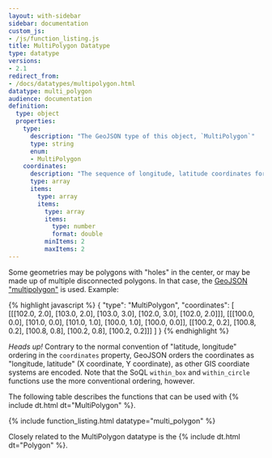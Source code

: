 ```yaml
---
layout: with-sidebar
sidebar: documentation
custom_js:
- /js/function_listing.js 
title: MultiPolygon Datatype
type: datatype
versions:
- 2.1
redirect_from:
- /docs/datatypes/multipolygon.html
datatype: multi_polygon
audience: documentation
definition:
  type: object
  properties: 
    type: 
      description: "The GeoJSON type of this object, `MultiPolygon`"
      type: string
      enum: 
      - MultiPolygon
    coordinates: 
      description: "The sequence of longitude, latitude coordinates for this MultiPolygon, in WGS84"
      type: array
      items: 
        type: array
        items: 
          type: array
          items: 
            type: number
            format: double
          minItems: 2
          maxItems: 2
---
```


Some geometries may be polygons with "holes" in the center, or may be made up of multiple disconnected polygons. In that case, the [GeoJSON "multipolygon"](http://geojson.org/geojson-spec.html#multipolygon) is used. Example:

{% highlight javascript %}
{ "type": "MultiPolygon",
  "coordinates": [
    [[[102.0, 2.0], [103.0, 2.0], [103.0, 3.0], [102.0, 3.0], [102.0, 2.0]]],
    [[[100.0, 0.0], [101.0, 0.0], [101.0, 1.0], [100.0, 1.0], [100.0, 0.0]],
     [[100.2, 0.2], [100.8, 0.2], [100.8, 0.8], [100.2, 0.8], [100.2, 0.2]]]
  ]
}
{% endhighlight %}

<div class="alert alert-info">
  <em>Heads up!</em> Contrary to the normal convention of "latitude, longitude" ordering in the <code>coordinates</code> property, GeoJSON orders the coordinates as "longitude, latitude" (X coordinate, Y coordinate), as other GIS coordiate systems are encoded. Note that the SoQL <code>within_box</code> and <code>within_circle</code> functions use the more conventional ordering, however.
</div>

The following table describes the functions that can be used with {% include dt.html dt="MultiPolygon" %}. 

{% include function_listing.html datatype="multi_polygon" %}

Closely related to the MultiPolygon datatype is the {% include dt.html dt="Polygon" %}. 
